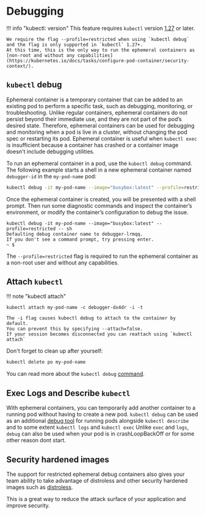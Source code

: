 # Debugging

!!! info "kubectl: version"
    This feature requires `kubectl` version [1.27](https://github.com/kubernetes/kubernetes/blob/master/CHANGELOG/CHANGELOG-1.27.md) or later.
    
    We require the flag --profile=restricted when using `kubectl debug` and the flag is only supported in `kubectl` 1.27+. 
    At this time, this is the only way to run the ephemeral containers as [non-root and without any capabilities](https://kubernetes.io/docs/tasks/configure-pod-container/security-context/).

## `kubectl` debug

Ephemeral container is a temporary container that can be added to an existing pod to perform a specific task, such as
debugging, monitoring, or troubleshooting. Unlike regular containers, ephemeral containers do not persist beyond their
immediate use, and they are not part of the pod’s desired state. Therefore, ephemeral containers can be used for
debugging and monitoring when a pod is live in a cluster, without changing the pod spec or restarting its pod. Ephemeral
container is useful when `kubectl exec` is insufficient because a container 
has crashed or a container image doesn't include debugging utilities.

To run an ephemeral container in a pod, use the `kubectl debug` command.
The following example starts a shell in a new ephemeral container named `debugger-id` in the `my-pod-name` pod:

```bash
kubectl debug -it my-pod-name --image="busybox:latest" --profile=restricted -- sh
```

Once the ephemeral container is created, you will be presented with a shell prompt. Then run some diagnostic commands
and inspect the container’s environment, or modify the container’s configuration to debug the issue.

```text
kubectl debug -it my-pod-name --image="busybox:latest" --profile=restricted -- sh
Defaulting debug container name to debugger-lrmqq.
If you don't see a command prompt, try pressing enter.
~ $ 
```

The `--profile=restricted` flag is required to run the ephemeral container as a non-root user and without any
capabilities. 

## Attach `kubectl`

!!! note "kubectl attach"

    kubectl attach my-pod-name -c debugger-dx4dr -i -t

    The -i flag causes kubectl debug to attach to the container by default.
    You can prevent this by specifying --attach=false.
    If your session becomes disconnected you can reattach using `kubectl attach`

Don't forget to clean up after yourself:

```bash
kubectl delete po my-pod-name
```

You can read more about
the `kubectl debug` [command](https://kubernetes.io/docs/tasks/debug-application-cluster/debug-running-pod/#ephemeral-container).

## Exec Logs and Describe `kubectl`

With ephemeral containers, you can temporarily add another container to a running pod without having to create a new pod. 
`kubectl debug` can be used as an additional [debug tool](https://kubernetes.io/docs/tasks/debug/debug-application/debug-running-pod/) 
for running pods alongside `kubectl describe` and to some extent `kubectl logs` and `kubectl exec`
Unlike `exec` and `logs`, `debug` can also be used when your pod is in crashLoopBackOff or for some other reason dont start.

## Security hardened images

The support for restricted ephemeral debug containers also gives your team ability to take advantage of distroless and
other security hardened images such as [distroless](https://github.com/GoogleContainerTools/distroless).

This is a great way to reduce the attack surface of your application and improve security.
